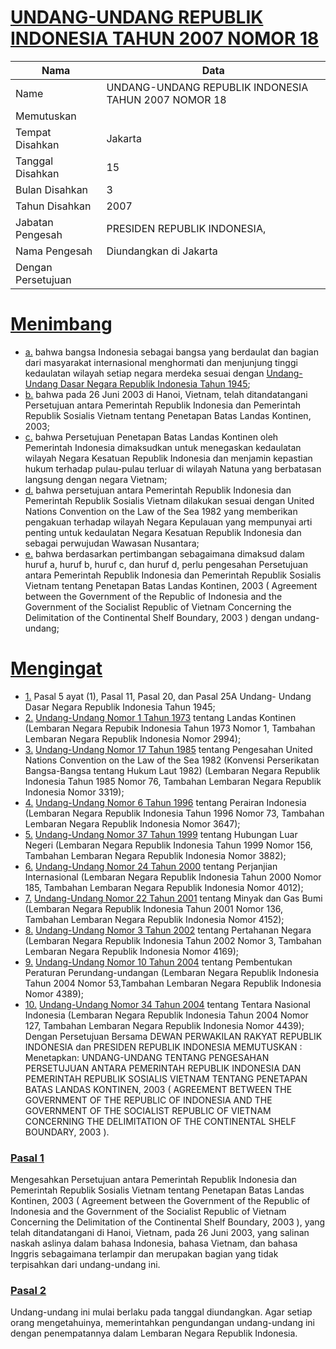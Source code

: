 # [UNDANG-UNDANG REPUBLIK INDONESIA TAHUN 2007 NOMOR 18](http://example.org/legal/document/uu/2007/18)

| Nama | Data |
| ------ | ----- |
|Name|UNDANG-UNDANG REPUBLIK INDONESIA TAHUN 2007 NOMOR 18|
|Memutuskan||
|Tempat Disahkan|Jakarta|
|Tanggal Disahkan|15|
|Bulan Disahkan|3|
|Tahun Disahkan|2007|
|Jabatan Pengesah|PRESIDEN REPUBLIK INDONESIA,|
|Nama Pengesah|Diundangkan di Jakarta|
|Dengan Persetujuan||
# [Menimbang](http://example.org/legal/document/uu/2007/18/menimbang)

* [a.](http://example.org/legal/document/uu/2007/18/menimbang/point/a) bahwa bangsa Indonesia sebagai bangsa yang berdaulat dan bagian dari masyarakat internasional menghormati dan menjunjung tinggi kedaulatan wilayah setiap negara merdeka sesuai dengan [Undang-Undang Dasar Negara Republik Indonesia Tahun 1945](http://example.org/legal/document/uu);
* [b.](http://example.org/legal/document/uu/2007/18/menimbang/point/b) bahwa pada 26 Juni 2003 di Hanoi, Vietnam, telah ditandatangani Persetujuan antara Pemerintah Republik Indonesia dan Pemerintah Republik Sosialis Vietnam tentang Penetapan Batas Landas Kontinen, 2003;
* [c.](http://example.org/legal/document/uu/2007/18/menimbang/point/c) bahwa Persetujuan Penetapan Batas Landas Kontinen oleh Pemerintah Indonesia dimaksudkan untuk menegaskan kedaulatan wilayah Negara Kesatuan Republik Indonesia dan menjamin kepastian hukum terhadap pulau-pulau terluar di wilayah Natuna yang berbatasan langsung dengan negara Vietnam;
* [d.](http://example.org/legal/document/uu/2007/18/menimbang/point/d) bahwa persetujuan antara Pemerintah Republik Indonesia dan Pemerintah Republik Sosialis Vietnam dilakukan sesuai dengan United Nations Convention on the Law of the Sea 1982 yang memberikan pengakuan terhadap wilayah Negara Kepulauan yang mempunyai arti penting untuk kedaulatan Negara Kesatuan Republik Indonesia dan sebagai perwujudan Wawasan Nusantara;
* [e.](http://example.org/legal/document/uu/2007/18/menimbang/point/e) bahwa berdasarkan pertimbangan sebagaimana dimaksud dalam huruf a, huruf b, huruf c, dan huruf d, perlu pengesahan Persetujuan antara Pemerintah Republik Indonesia dan Pemerintah Republik Sosialis Vietnam tentang Penetapan Batas Landas Kontinen, 2003 ( Agreement between the Government of the Republic of Indonesia and the Government of the Socialist Republic of Vietnam Concerning the Delimitation of the Continental Shelf Boundary, 2003 ) dengan undang-undang;
# [Mengingat](http://example.org/legal/document/uu/2007/18/mengingat)

* [1.](http://example.org/legal/document/uu/2007/18/mengingat/point/0001) Pasal 5 ayat (1), Pasal 11, Pasal 20, dan Pasal 25A Undang- Undang Dasar Negara Republik Indonesia Tahun 1945;
* [2.](http://example.org/legal/document/uu/2007/18/mengingat/point/0002) [Undang-Undang Nomor 1 Tahun 1973](http://example.org/legal/document/uu/1973/1) tentang Landas Kontinen (Lembaran Negara Repubik Indonesia Tahun 1973 Nomor 1, Tambahan Lembaran Negara Republik Indonesia Nomor 2994);
* [3.](http://example.org/legal/document/uu/2007/18/mengingat/point/0003) [Undang-Undang Nomor 17 Tahun 1985](http://example.org/legal/document/uu/1985/17) tentang Pengesahan United Nations Convention on the Law of the Sea 1982 (Konvensi Perserikatan Bangsa-Bangsa tentang Hukum Laut 1982) (Lembaran Negara Republik Indonesia Tahun 1985 Nomor 76, Tambahan Lembaran Negara Republik Indonesia Nomor 3319);
* [4.](http://example.org/legal/document/uu/2007/18/mengingat/point/0004) [Undang-Undang Nomor 6 Tahun 1996](http://example.org/legal/document/uu/1996/6) tentang Perairan Indonesia (Lembaran Negara Republik Indonesia Tahun 1996 Nomor 73, Tambahan Lembaran Negara Republik Indonesia Nomor 3647);
* [5.](http://example.org/legal/document/uu/2007/18/mengingat/point/0005) [Undang-Undang Nomor 37 Tahun 1999](http://example.org/legal/document/uu/1999/37) tentang Hubungan Luar Negeri (Lembaran Negara Republik Indonesia Tahun 1999 Nomor 156, Tambahan Lembaran Negara Republik Indonesia Nomor 3882);
* [6.](http://example.org/legal/document/uu/2007/18/mengingat/point/0006) [Undang-Undang Nomor 24 Tahun 2000](http://example.org/legal/document/uu/2000/24) tentang Perjanjian Internasional (Lembaran Negara Republik Indonesia Tahun 2000 Nomor 185, Tambahan Lembaran Negara Republik Indonesia Nomor 4012);
* [7.](http://example.org/legal/document/uu/2007/18/mengingat/point/0007) [Undang-Undang Nomor 22 Tahun 2001](http://example.org/legal/document/uu/2001/22) tentang Minyak dan Gas Bumi (Lembaran Negara Republik Indonesia Tahun 2001 Nomor 136, Tambahan Lembaran Negara Republik Indonesia Nomor 4152);
* [8.](http://example.org/legal/document/uu/2007/18/mengingat/point/0008) [Undang-Undang Nomor 3 Tahun 2002](http://example.org/legal/document/uu/2002/3) tentang Pertahanan Negara (Lembaran Negara Republik Indonesia Tahun 2002 Nomor 3, Tambahan Lembaran Negara Republik Indonesia Nomor 4169);
* [9.](http://example.org/legal/document/uu/2007/18/mengingat/point/0009) [Undang-Undang Nomor 10 Tahun 2004](http://example.org/legal/document/uu/2004/10) tentang Pembentukan Peraturan Perundang-undangan (Lembaran Negara Republik Indonesia Tahun 2004 Nomor 53,Tambahan Lembaran Negara Republik Indonesia Nomor 4389);
* [10.](http://example.org/legal/document/uu/2007/18/mengingat/point/0010) [Undang-Undang Nomor 34 Tahun 2004](http://example.org/legal/document/uu/2004/34) tentang Tentara Nasional Indonesia (Lembaran Negara Republik Indonesia Tahun 2004 Nomor 127, Tambahan Lembaran Negara Republik Indonesia Nomor 4439); Dengan Persetujuan Bersama DEWAN PERWAKILAN RAKYAT REPUBLIK INDONESIA dan PRESIDEN REPUBLIK INDONESIA MEMUTUSKAN : Menetapkan: UNDANG-UNDANG TENTANG PENGESAHAN PERSETUJUAN ANTARA PEMERINTAH REPUBLIK INDONESIA DAN PEMERINTAH REPUBLIK SOSIALIS VIETNAM TENTANG PENETAPAN BATAS LANDAS KONTINEN, 2003 ( AGREEMENT BETWEEN THE GOVERNMENT OF THE REPUBLIC OF INDONESIA AND THE GOVERNMENT OF THE SOCIALIST REPUBLIC OF VIETNAM CONCERNING THE DELIMITATION OF THE CONTINENTAL SHELF BOUNDARY, 2003 ).

### [Pasal 1](http://example.org/legal/document/uu/2007/18/pasal/0001)
Mengesahkan Persetujuan antara Pemerintah Republik Indonesia dan Pemerintah Republik Sosialis Vietnam tentang Penetapan Batas Landas Kontinen, 2003 ( Agreement between the Government of the Republic of Indonesia and the Government of the Socialist Republic of Vietnam Concerning the Delimitation of the Continental Shelf Boundary, 2003 ), yang telah ditandatangani di Hanoi, Vietnam, pada 26 Juni 2003, yang salinan naskah aslinya dalam bahasa Indonesia, bahasa Vietnam, dan bahasa Inggris sebagaimana terlampir dan merupakan bagian yang tidak terpisahkan dari undang-undang ini.


### [Pasal 2](http://example.org/legal/document/uu/2007/18/pasal/0002)
Undang-undang ini mulai berlaku pada tanggal diundangkan. Agar setiap orang mengetahuinya, memerintahkan pengundangan undang-undang ini dengan penempatannya dalam Lembaran Negara Republik Indonesia.
